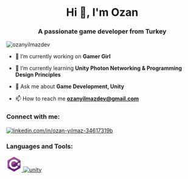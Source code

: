 <h1 align="center">Hi 👋, I'm Ozan</h1>
<h3 align="center">A passionate game developer from Turkey</h3>

<p align="left"> <img src="https://komarev.com/ghpvc/?username=ozanyilmazdev&label=Profile%20views&color=000000&style=flat" alt="ozanyilmazdev" /> </p>

- 🔭 I’m currently working on **Gamer Girl**

- 🌱 I’m currently learning **Unity Photon Networking & Programming Design Principles**

- 💬 Ask me about **Game Development, Unity**

- 📫 How to reach me **ozanyilmazdev@gmail.com**

<h3 align="left">Connect with me:</h3>
<p align="left">
<a href="https://linkedin.com/in/linkedin.com/in/ozan-yılmaz-34617319b" target="blank"><img align="center" src="https://raw.githubusercontent.com/rahuldkjain/github-profile-readme-generator/master/src/images/icons/Social/linked-in-alt.svg" alt="linkedin.com/in/ozan-yılmaz-34617319b" height="30" width="40" /></a>
</p>

<h3 align="left">Languages and Tools:</h3>
<p align="left"> <a href="https://www.w3schools.com/cs/" target="_blank" rel="noreferrer"> <img src="https://raw.githubusercontent.com/devicons/devicon/master/icons/csharp/csharp-original.svg" alt="csharp" width="40" height="40"/> </a> <a href="https://unity.com/" target="_blank" rel="noreferrer"> <img src="https://www.vectorlogo.zone/logos/unity3d/unity3d-icon.svg" alt="unity" width="40" height="40"/> </a> </p>
